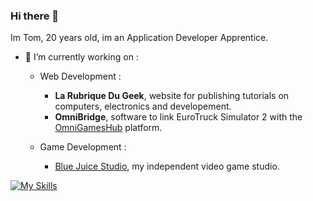 ### Hi there 👋

Im Tom, 20 years old, im an Application Developer Apprentice.

- 🔭 I’m currently working on :

  - Web Development :
    - **La Rubrique Du Geek**, website for publishing tutorials on computers, electronics and developement.
    - **OmniBridge**, software to link EuroTruck Simulator 2 with the [OmniGamesHub](https://oghub.fr/) platform.

  - Game Development :
    - [Blue Juice Studio](https://github.com/bluejuicestudio), my independent video game studio.


[![My Skills](https://skillicons.dev/icons?i=bash,git,linux,html,css,js,bootstrap,php,mysql,dotnet&perline=3)](https://skillicons.dev)
